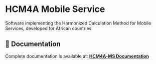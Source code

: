 # HCM4A Mobile Service
Software implementing the Harmonized Calculation Method for Mobile Services, developed for African countries.

## 📖 Documentation
Complete documentation is available at: **[HCM4A-MS Documentation](https://fns-division.github.io/HCM4A-MS-Documentation/)**

